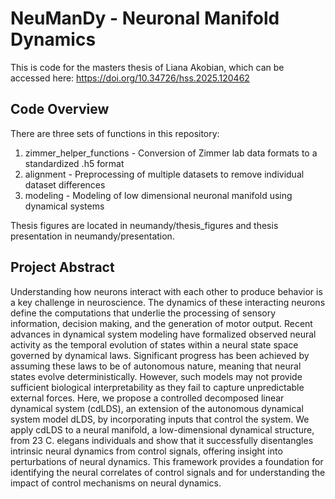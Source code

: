 # NeuManDy - Neuronal Manifold Dynamics


This is code for the masters thesis of Liana Akobian, which can be accessed here:  https://doi.org/10.34726/hss.2025.120462

## Code Overview

There are three sets of functions in this repository:
1. zimmer_helper_functions - Conversion of Zimmer lab data formats to a standardized .h5 format
2. alignment - Preprocessing of multiple datasets to remove individual dataset differences
3. modeling - Modeling of low dimensional neuronal manifold using dynamical systems

Thesis figures are located in neumandy/thesis_figures and thesis presentation in neumandy/presentation. 

## Project Abstract

Understanding how neurons interact with each other to produce behavior is a key challenge in neuroscience. The dynamics of these interacting neurons define the computations that underlie the processing of sensory information, decision making, and the generation of motor output. Recent advances in dynamical system modeling have formalized observed neural activity as the temporal evolution of states within a neural state space governed by dynamical laws. Significant progress has been achieved by assuming these laws to be of autonomous nature, meaning that neural states evolve deterministically. However, such models may not provide sufficient biological interpretability as they fail to capture unpredictable external forces. Here, we propose a controlled decomposed linear dynamical system (cdLDS), an extension of the autonomous dynamical system model dLDS, by incorporating inputs that control the system. We apply cdLDS to a neural manifold, a low-dimensional dynamical structure, from 23 C. elegans individuals and show that it successfully disentangles intrinsic neural dynamics from control signals, offering insight into perturbations of neural dynamics. This framework provides a foundation for identifying the neural correlates of control signals and for understanding the impact of control mechanisms on neural dynamics.

